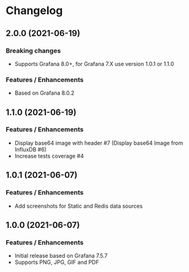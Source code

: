# Changelog

## 2.0.0 (2021-06-19)

### Breaking changes

- Supports Grafana 8.0+, for Grafana 7.X use version 1.0.1 or 1.1.0

### Features / Enhancements

- Based on Grafana 8.0.2

## 1.1.0 (2021-06-19)

### Features / Enhancements

- Display base64 image with header #7 (Display base64 Image from InfluxDB #6)
- Increase tests coverage #4

## 1.0.1 (2021-06-07)

### Features / Enhancements

- Add screenshots for Static and Redis data sources

## 1.0.0 (2021-06-07)

### Features / Enhancements

- Initial release based on Grafana 7.5.7
- Supports PNG, JPG, GIF and PDF
